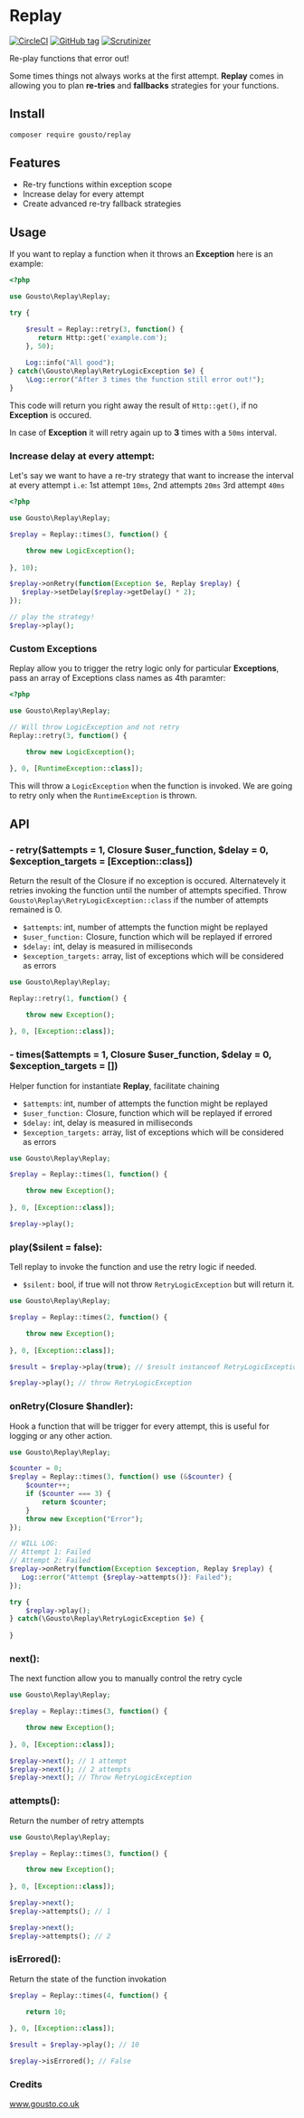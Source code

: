 # Replay

[![CircleCI](https://img.shields.io/circleci/project/github/Gousto/replay.svg)](https://circleci.com/gh/Gousto/replay)
[![GitHub tag](https://img.shields.io/github/tag/Gousto/replay.svg)]()
[![Scrutinizer](https://img.shields.io/scrutinizer/g/Gousto/replay.svg)](https://scrutinizer-ci.com/g/Gousto/replay)

Re-play functions that error out! 

Some times things not always works at the first attempt. 
**Replay** comes in allowing you to plan **re-tries** and **fallbacks** strategies for your
functions.

## Install

```bash
composer require gousto/replay
```

## Features

- Re-try functions within exception scope
- Increase delay for every attempt
- Create advanced re-try fallback strategies

## Usage

If you want to replay a function when it throws an **Exception** here is an example:
```php
<?php

use Gousto\Replay\Replay;

try {

    $result = Replay::retry(3, function() {
       return Http::get('example.com'); 
    }, 50);
    
    Log::info("All good");
} catch(\Gousto\Replay\RetryLogicException $e) {
    \Log::error("After 3 times the function still error out!");
}

```
This code will return you right away the result of `Http::get()`, if no **Exception** is occured.

In case of **Exception** it will retry again up to **3** times with a `50ms` interval.

### Increase delay at every attempt:
Let's say we want to have a re-try strategy that want to increase the interval at every attempt
`i.e`: 1st attempt `10ms`, 2nd attempts `20ms` 3rd attempt `40ms`

```php
<?php

use Gousto\Replay\Replay;

$replay = Replay::times(3, function() {

    throw new LogicException();
  
}, 10);

$replay->onRetry(function(Exception $e, Replay $replay) {
   $replay->setDelay($replay->getDelay() * 2); 
});

// play the strategy!
$replay->play();
```

### Custom Exceptions
Replay allow you to trigger the retry logic only for particular **Exceptions**,
pass an array of Exceptions class names as 4th paramter:

```php
<?php

use Gousto\Replay\Replay;

// Will throw LogicException and not retry
Replay::retry(3, function() {

    throw new LogicException();
  
}, 0, [RuntimeException::class]);
```
This will throw a `LogicException` when the function is invoked. 
We are going to retry only when the `RuntimeException` is thrown.

## API

### - retry($attempts = 1, Closure $user_function, $delay = 0, $exception_targets = [Exception::class])
Return the result of the Closure if no exception is occured. Alternatevely it retries invoking the
function until the number of attempts specified. Throw `Gousto\Replay\RetryLogicException::class` if the number
of attempts remained is 0.

- `$attempts`: int, number of attempts the function might be replayed
- `$user_function:` Closure, function which will be replayed if errored
- `$delay:` int, delay is measured in milliseconds
- `$exception_targets:` array, list of exceptions which will be considered as errors

```php
use Gousto\Replay\Replay;

Replay::retry(1, function() {

    throw new Exception();
  
}, 0, [Exception::class]);
```
### - times($attempts = 1, Closure $user_function, $delay = 0, $exception_targets = [])
Helper function for instantiate **Replay**, facilitate chaining

- `$attempts`: int, number of attempts the function might be replayed
- `$user_function:` Closure, function which will be replayed if errored
- `$delay:` int, delay is measured in milliseconds
- `$exception_targets:` array, list of exceptions which will be considered as errors

```php
use Gousto\Replay\Replay;

$replay = Replay::times(1, function() {

    throw new Exception();
  
}, 0, [Exception::class]);

$replay->play();
```

### play($silent = false):
Tell replay to invoke the function and use the retry logic if needed.

- `$silent:` bool, if true will not throw `RetryLogicException` but will return it.

```php
use Gousto\Replay\Replay;

$replay = Replay::times(2, function() {

    throw new Exception();
  
}, 0, [Exception::class]);

$result = $replay->play(true); // $result instanceof RetryLogicException

$replay->play(); // throw RetryLogicException
```

### onRetry(Closure $handler):
Hook a function that will be trigger for every attempt, this is useful for logging or
any other action.

```php
use Gousto\Replay\Replay;

$counter = 0;
$replay = Replay::times(3, function() use (&$counter) {
    $counter++;
    if ($counter === 3) {
        return $counter;
    }
    throw new Exception("Error"); 
});

// WILL LOG:
// Attempt 1: Failed
// Attempt 2: Failed
$replay->onRetry(function(Exception $exception, Replay $replay) {
   Log::error("Attempt {$replay->attempts()}: Failed"); 
});

try {
    $replay->play();
} catch(\Gousto\Replay\RetryLogicException $e) {
    
}
```

### next():
The next function allow you to manually control the retry cycle

```php
use Gousto\Replay\Replay;

$replay = Replay::times(3, function() {

    throw new Exception();
  
}, 0, [Exception::class]);

$replay->next(); // 1 attempt
$replay->next(); // 2 attempts
$replay->next(); // Throw RetryLogicException
```

### attempts():
Return the number of retry attempts
```php
use Gousto\Replay\Replay;

$replay = Replay::times(3, function() {

    throw new Exception();
  
}, 0, [Exception::class]);

$replay->next();
$replay->attempts(); // 1

$replay->next();
$replay->attempts(); // 2
```


### isErrored():
Return the state of the function invokation

```php
$replay = Replay::times(4, function() {

    return 10;
  
}, 0, [Exception::class]);

$result = $replay->play(); // 10

$replay->isErrored(); // False
```

### Credits

www.gousto.co.uk
